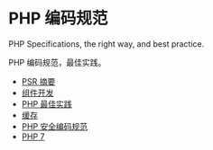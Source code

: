 # PHP 编码规范

PHP Specifications, the right way, and best practice.

PHP 编码规范，最佳实践。

* [PSR 摘要](./psr-standards.md)
* [组件开发](./components.md)
* [PHP 最佳实践](./best-practice.md)
* [缓存](./caching.md)
* [PHP 安全编码规范](./security.md)
* [PHP 7](./php7.md)

